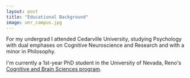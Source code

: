 ```yaml
---
layout: post
title: "Educational Background"
image: unr_campus.jpg
---
```


For my undergrad I attended Cedarville University, studying Psychology with dual emphases on Cognitive Neuroscience and Research and with a minor in Philosophy.

I'm currently a 1st-year PhD student in the University of Nevada, Reno's [Cognitive and Brain Sciences program](http://groups.unr.edu/unr_psych_cbs/CBS_grad_program/).
